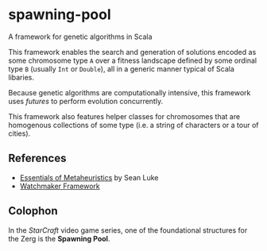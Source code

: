 spawning-pool
=============

A framework for genetic algorithms in Scala

This framework enables the search and generation of solutions encoded as some chromosome type `A` over a fitness landscape defined by some ordinal type `B` (usually `Int` or `Double`), all in a generic manner typical of Scala libaries.

Because genetic algorithms are computationally intensive, this framework uses *futures* to perform evolution concurrently.

This framework also features helper classes for chromosomes that are homogenous collections of some type (i.e. a string of characters or a tour of cities).

References
----------
* [Essentials of Metaheuristics](http://cs.gmu.edu/~sean/book/metaheuristics/) by Sean Luke
* [Watchmaker Framework](http://watchmaker.uncommons.org/)

Colophon
--------

In the *StarCraft* video game series, one of the foundational structures for the Zerg is the **Spawning Pool**.

